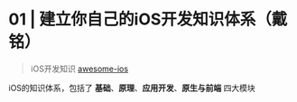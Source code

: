 # 01 | 建立你自己的iOS开发知识体系（戴铭）

> iOS开发知识 [awesome-ios](https://github.com/vsouza/awesome-ios)

iOS的知识体系，包括了 __基础__、__原理__、__应用开发__、__原生与前端__ 四大模块
